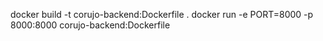 docker build -t corujo-backend:Dockerfile .
docker run -e PORT=8000 -p 8000:8000 corujo-backend:Dockerfile
